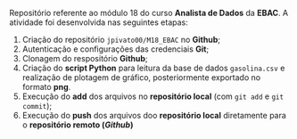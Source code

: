 Repositório referente ao módulo 18 do curso **Analista de Dados** da **EBAC**. 
A atividade foi desenvolvida nas seguintes etapas:

1.  Criação do repositório `jpivato00/M18_EBAC` no **Github**;
2.  Autenticação e configurações das credenciais **Git**;
3.  Clonagem do respositório **Github**;
4.  Criação do **script Python** para leitura da base de dados `gasolina.csv` e realização de  plotagem de gráfico, posteriormente exportado no formato **png**.
5.  Execução do **add** dos arquivos no **repositório local** (com `git add` e `git commit`);
6.  Execução do **push** dos arquivos doo **repositório local** diretamente para o **repositório remoto (*Github*)**

